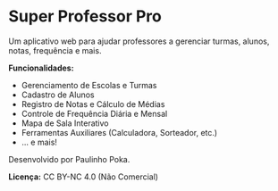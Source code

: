 # Super Professor Pro

Um aplicativo web para ajudar professores a gerenciar turmas, alunos, notas, frequência e mais.

**Funcionalidades:**
* Gerenciamento de Escolas e Turmas
* Cadastro de Alunos
* Registro de Notas e Cálculo de Médias
* Controle de Frequência Diária e Mensal
* Mapa de Sala Interativo
* Ferramentas Auxiliares (Calculadora, Sorteador, etc.)
* ... e mais!

Desenvolvido por Paulinho Poka.

**Licença:** CC BY-NC 4.0 (Não Comercial)
